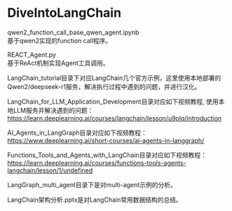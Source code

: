 # DiveIntoLangChain
  
qwen2_function_call_base_qwen_agent.ipynb  
基于qwen2实现的function call程序。  
  
REACT_Agent.py  
基于ReAct机制实现Agent工具调用。  
  
LangChain_tutorial目录下对应LangChain几个官方示例，这里使用本地部署的Qwen2/deepseek-r1服务，解决执行过程中遇到的问题，并进行汉化。  
  
LangChain_for_LLM_Application_Development目录对应如下视频教程, 使用本地LLM服务并解决遇到的问题：  
https://learn.deeplearning.ai/courses/langchain/lesson/u9olq/introduction  
    
AI_Agents_in_LangGraph目录对应如下视频教程：  
https://www.deeplearning.ai/short-courses/ai-agents-in-langgraph/  
  
Functions_Tools_and_Agents_with_LangChain目录对应如下视频教程：  
https://learn.deeplearning.ai/courses/functions-tools-agents-langchain/lesson/1/undefined  

LangGraph_multi_agent目录下是对multi-agent示例的分析。  

LangChain架构分析.pptx是对LangChain常用数据结构的总结。  
